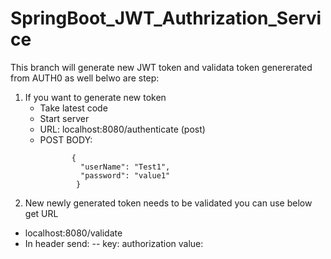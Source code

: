 # SpringBoot_JWT_Authrization_Service

This branch will generate new JWT token and validata token genererated from AUTH0 as well belwo are step:

1. If you want to generate new token
   - Take latest code
   - Start server
   - URL: localhost:8080/authenticate (post)
   - POST BODY:
     ```
            {
              "userName": "Test1",
              "password": "value1"
             }
 2. New newly generated token needs to be validated you can use below get URL
 - localhost:8080/validate
 - In header send: 
 -- key: authorization value: 
